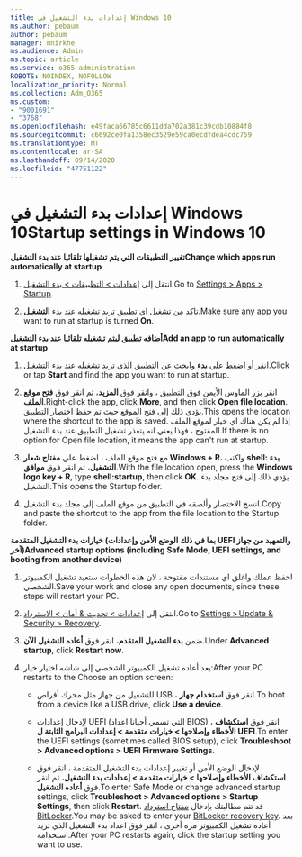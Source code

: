 ```yaml
---
title: إعدادات بدء التشغيل في Windows 10
ms.author: pebaum
author: pebaum
manager: mnirkhe
ms.audience: Admin
ms.topic: article
ms.service: o365-administration
ROBOTS: NOINDEX, NOFOLLOW
localization_priority: Normal
ms.collection: Adm_O365
ms.custom:
- "9001691"
- "3768"
ms.openlocfilehash: e49faca66785c6611dda702a381c39cdb10884f8
ms.sourcegitcommit: c6692ce0fa1358ec3529e59ca0ecdfdea4cdc759
ms.translationtype: MT
ms.contentlocale: ar-SA
ms.lasthandoff: 09/14/2020
ms.locfileid: "47751122"
---
```

# <a name="startup-settings-in-windows-10"></a><span data-ttu-id="5ad55-102">إعدادات بدء التشغيل في Windows 10</span><span class="sxs-lookup"><span data-stu-id="5ad55-102">Startup settings in Windows 10</span></span>

<span data-ttu-id="5ad55-103">**تغيير التطبيقات التي يتم تشغيلها تلقائيا عند بدء التشغيل**</span><span class="sxs-lookup"><span data-stu-id="5ad55-103">**Change which apps run automatically at startup**</span></span>

1. <span data-ttu-id="5ad55-104">انتقل إلى [إعدادات > التطبيقات > بدء التشغيل](ms-settings:startupapps?activationSource=GetHelp).</span><span class="sxs-lookup"><span data-stu-id="5ad55-104">Go to [Settings > Apps > Startup](ms-settings:startupapps?activationSource=GetHelp).</span></span>

2. <span data-ttu-id="5ad55-105">تاكد من تشغيل اي تطبيق تريد تشغيله عند بدء **التشغيل**.</span><span class="sxs-lookup"><span data-stu-id="5ad55-105">Make sure any app you want to run at startup is turned **On**.</span></span>

<span data-ttu-id="5ad55-106">**أضافه تطبيق ليتم تشغيله تلقائيا عند بدء التشغيل**</span><span class="sxs-lookup"><span data-stu-id="5ad55-106">**Add an app to run automatically at startup**</span></span>

1. <span data-ttu-id="5ad55-107">انقر أو اضغط علي **بدء** وابحث عن التطبيق الذي تريد تشغيله عند بدء التشغيل.</span><span class="sxs-lookup"><span data-stu-id="5ad55-107">Click or tap **Start** and find the app you want to run at startup.</span></span>

2. <span data-ttu-id="5ad55-108">انقر بزر الماوس الأيمن فوق التطبيق ، وانقر فوق **المزيد**، ثم انقر فوق **فتح موقع الملف**.</span><span class="sxs-lookup"><span data-stu-id="5ad55-108">Right-click the app, click **More**, and then click **Open file location**.</span></span> <span data-ttu-id="5ad55-109">يؤدي ذلك إلى فتح الموقع حيث تم حفظ اختصار التطبيق.</span><span class="sxs-lookup"><span data-stu-id="5ad55-109">This opens the location where the shortcut to the app is saved.</span></span> <span data-ttu-id="5ad55-110">إذا لم يكن هناك اي خيار لموقع الملف المفتوح ، فهذا يعني انه يتعذر تشغيل التطبيق عند بدء التشغيل.</span><span class="sxs-lookup"><span data-stu-id="5ad55-110">If there is no option for Open file location, it means the app can't run at startup.</span></span>

3. <span data-ttu-id="5ad55-111">مع فتح موقع الملف ، اضغط علي **مفتاح شعار Windows + R**، واكتب **shell: بدء التشغيل**، ثم انقر فوق **موافق**.</span><span class="sxs-lookup"><span data-stu-id="5ad55-111">With the file location open, press the **Windows logo key  + R**, type **shell:startup**, then click **OK**.</span></span> <span data-ttu-id="5ad55-112">يؤدي ذلك إلى فتح مجلد بدء التشغيل.</span><span class="sxs-lookup"><span data-stu-id="5ad55-112">This opens the Startup folder.</span></span>

4. <span data-ttu-id="5ad55-113">انسخ الاختصار وألصقه في التطبيق من موقع الملف إلى مجلد بدء التشغيل.</span><span class="sxs-lookup"><span data-stu-id="5ad55-113">Copy and paste the shortcut to the app from the file location to the Startup folder.</span></span>

<span data-ttu-id="5ad55-114">**خيارات بدء التشغيل المتقدمة (بما في ذلك الوضع الأمن وإعدادات UEFI والتمهيد من جهاز آخر)**</span><span class="sxs-lookup"><span data-stu-id="5ad55-114">**Advanced startup options (including Safe Mode, UEFI settings, and booting from another device)**</span></span>

1. <span data-ttu-id="5ad55-115">احفظ عملك واغلق اي مستندات مفتوحة ، لان هذه الخطوات ستعيد تشغيل الكمبيوتر الشخصي.</span><span class="sxs-lookup"><span data-stu-id="5ad55-115">Save your work and close any open documents, since these steps will restart your PC.</span></span>

2. <span data-ttu-id="5ad55-116">انتقل إلى [إعدادات > تحديث & أمان > الاسترداد](ms-settings:recovery?activationSource=GetHelp).</span><span class="sxs-lookup"><span data-stu-id="5ad55-116">Go to [Settings > Update & Security > Recovery](ms-settings:recovery?activationSource=GetHelp).</span></span>

3. <span data-ttu-id="5ad55-117">ضمن **بدء التشغيل المتقدم**، انقر فوق **أعاده التشغيل الآن**.</span><span class="sxs-lookup"><span data-stu-id="5ad55-117">Under **Advanced startup**, click **Restart now**.</span></span> 

4. <span data-ttu-id="5ad55-118">بعد أعاده تشغيل الكمبيوتر الشخصي إلى شاشه اختيار خيار:</span><span class="sxs-lookup"><span data-stu-id="5ad55-118">After your PC restarts to the Choose an option screen:</span></span>

    - <span data-ttu-id="5ad55-119">للتشغيل من جهاز مثل محرك أقراص USB ، انقر فوق **استخدام جهاز**.</span><span class="sxs-lookup"><span data-stu-id="5ad55-119">To boot from a device like a USB drive, click **Use a device**.</span></span>

    - <span data-ttu-id="5ad55-120">لإدخال إعدادات UEFI (التي تسمي أحيانا اعداد BIOS) ، انقر فوق **استكشاف الأخطاء وإصلاحها > خيارات متقدمة > إعدادات البرامج الثابتة ل UEFI**.</span><span class="sxs-lookup"><span data-stu-id="5ad55-120">To enter the UEFI settings (sometimes called BIOS setup), click **Troubleshoot > Advanced options > UEFI Firmware Settings**.</span></span> 

    - <span data-ttu-id="5ad55-121">لإدخال الوضع الأمن أو تغيير إعدادات بدء التشغيل المتقدمة ، انقر فوق **استكشاف الأخطاء وإصلاحها > خيارات متقدمة > إعدادات بدء التشغيل**، ثم انقر فوق **أعاده التشغيل**.</span><span class="sxs-lookup"><span data-stu-id="5ad55-121">To enter Safe Mode or change advanced startup settings, click **Troubleshoot > Advanced options > Startup Settings**, then click **Restart**.</span></span> <span data-ttu-id="5ad55-122">قد تتم مطالبتك بإدخال [مفتاح استرداد BitLocker](https://support.microsoft.com/help/4026181/windows-10-find-my-bitlocker-recovery-key).</span><span class="sxs-lookup"><span data-stu-id="5ad55-122">You may be asked to enter your [BitLocker recovery key](https://support.microsoft.com/help/4026181/windows-10-find-my-bitlocker-recovery-key).</span></span> <span data-ttu-id="5ad55-123">بعد أعاده تشغيل الكمبيوتر مره أخرى ، انقر فوق اعداد بدء التشغيل الذي تريد استخدامه.</span><span class="sxs-lookup"><span data-stu-id="5ad55-123">After your PC restarts again, click the startup setting you want to use.</span></span>